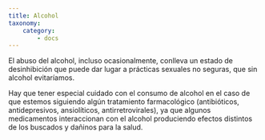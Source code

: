 ```yaml
---
title: Alcohol
taxonomy:
    category:
        - docs
---
```


El abuso del alcohol, incluso ocasionalmente, conlleva un estado de desinhibición que puede dar lugar a prácticas sexuales no seguras, que sin alcohol evitaríamos.

Hay que tener especial cuidado con el consumo de alcohol en el caso de que estemos siguiendo algún tratamiento farmacológico (antibióticos, antidepresivos, ansiolíticos, antirretrovirales), ya que algunos medicamentos interaccionan con el alcohol produciendo efectos distintos de los buscados y dañinos para la salud.